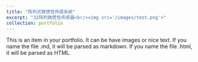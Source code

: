 ```yaml
---
title: "阵列式微惯性传感系统"
excerpt: "32阵列微惯性传感器<br/><img src='/images/test.png'>"
collection: portfolio
---
```

This is an item in your portfolio. It can be have images or nice text. If you name the file .md, it will be parsed as markdown. If you name the file .html, it will be parsed as HTML.
